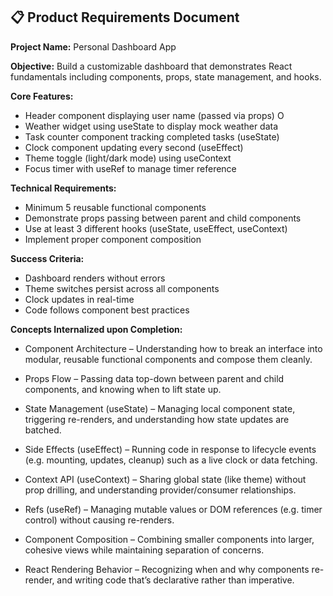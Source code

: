 ## 📋 Product Requirements Document

**Project Name:** Personal Dashboard App

**Objective:** Build a customizable dashboard that demonstrates React fundamentals including components, props, state management, and hooks.

**Core Features:**

- Header component displaying user name (passed via props) O
- Weather widget using useState to display mock weather data 
- Task counter component tracking completed tasks (useState)
- Clock component updating every second (useEffect)
- Theme toggle (light/dark mode) using useContext
- Focus timer with useRef to manage timer reference

**Technical Requirements:**

- Minimum 5 reusable functional components
- Demonstrate props passing between parent and child components
- Use at least 3 different hooks (useState, useEffect, useContext)
- Implement proper component composition

**Success Criteria:**

- Dashboard renders without errors
- Theme switches persist across all components
- Clock updates in real-time
- Code follows component best practices



**Concepts Internalized upon Completion:** 

- Component Architecture – Understanding how to break an interface into modular, reusable functional components and compose them cleanly.

- Props Flow – Passing data top-down between parent and child components, and knowing when to lift state up.

- State Management (useState) – Managing local component state, triggering re-renders, and understanding how state updates are batched.

- Side Effects (useEffect) – Running code in response to lifecycle events (e.g. mounting, updates, cleanup) such as a live clock or data fetching.

- Context API (useContext) – Sharing global state (like theme) without prop drilling, and understanding provider/consumer relationships.

- Refs (useRef) – Managing mutable values or DOM references (e.g. timer control) without causing re-renders.

- Component Composition – Combining smaller components into larger, cohesive views while maintaining separation of concerns.

- React Rendering Behavior – Recognizing when and why components re-render, and writing code that’s declarative rather than imperative.
